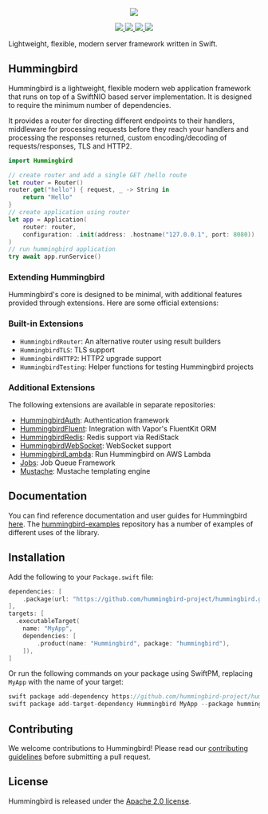 <p align="center">
<picture>
  <source media="(prefers-color-scheme: dark)" srcset="https://github.com/hummingbird-project/hummingbird/assets/9382567/48de534f-8301-44bd-b117-dfb614909efd">
  <img src="https://github.com/hummingbird-project/hummingbird/assets/9382567/e371ead8-7ca1-43e3-8077-61d8b5eab879">
</picture>
</p>  
<p align="center">
<a href="https://swift.org">
  <img src="https://img.shields.io/badge/swift-5.10+-f05138.svg"/>
</a>
<a href="https://github.com/hummingbird-project/hummingbird/actions?query=workflow%3ACI">
  <img src="https://github.com/hummingbird-project/hummingbird/actions/workflows/ci.yml/badge.svg?branch=main"/>
</a>
<a href="https://www.swift.org/sswg/incubation-process.html">
  <img src="https://img.shields.io/badge/sswg-incubated-blue.svg"/>
</a>
<a href="https://discord.gg/4twfgYqdat">
  <img src="https://img.shields.io/badge/chat-discord-7289da.svg?logo=discord&logoColor=white"/>
</a>
</p>

Lightweight, flexible, modern server framework written in Swift.

## Hummingbird

Hummingbird is a lightweight, flexible modern web application framework that runs on top of a SwiftNIO based server implementation. It is designed to require the minimum number of dependencies.

It provides a router for directing different endpoints to their handlers, middleware for processing requests before they reach your handlers and processing the responses returned, custom encoding/decoding of requests/responses, TLS and HTTP2.

```swift
import Hummingbird

// create router and add a single GET /hello route
let router = Router()
router.get("hello") { request, _ -> String in
    return "Hello"
}
// create application using router
let app = Application(
    router: router,
    configuration: .init(address: .hostname("127.0.0.1", port: 8080))
)
// run hummingbird application
try await app.runService()
```

### Extending Hummingbird

Hummingbird's core is designed to be minimal, with additional features provided through extensions. Here are some official extensions:

### Built-in Extensions

- `HummingbirdRouter`: An alternative router using result builders
- `HummingbirdTLS`: TLS support
- `HummingbirdHTTP2`: HTTP2 upgrade support
- `HummingbirdTesting`: Helper functions for testing Hummingbird projects

### Additional Extensions

The following extensions are available in separate repositories:

- [HummingbirdAuth](https://github.com/hummingbird-project/hummingbird-auth): Authentication framework
- [HummingbirdFluent](https://github.com/hummingbird-project/hummingbird-fluent): Integration with Vapor's FluentKit ORM
- [HummingbirdRedis](https://github.com/hummingbird-project/hummingbird-redis): Redis support via RediStack
- [HummingbirdWebSocket](https://github.com/hummingbird-project/hummingbird-websocket): WebSocket support
- [HummingbirdLambda](https://github.com/hummingbird-project/hummingbird-lambda): Run Hummingbird on AWS Lambda
- [Jobs](https://github.com/hummingbird-project/swift-jobs): Job Queue Framework
- [Mustache](https://github.com/hummingbird-project/swift-mustache): Mustache templating engine

## Documentation

You can find reference documentation and user guides for Hummingbird [here](https://docs.hummingbird.codes/2.0/documentation/hummingbird/). The [hummingbird-examples](https://github.com/hummingbird-project/hummingbird-examples/tree/main) repository has a number of examples of different uses of the library.

## Installation

Add the following to your `Package.swift` file:

```swift
dependencies: [
    .package(url: "https://github.com/hummingbird-project/hummingbird.git", from: "2.0.0")
],
targets: [
  .executableTarget(
    name: "MyApp",
    dependencies: [
        .product(name: "Hummingbird", package: "hummingbird"),
    ]),
]
```

Or run the following commands on your package using SwiftPM, replacing `MyApp` with the name of your target:

```swift
swift package add-dependency https://github.com/hummingbird-project/hummingbird.git --from 2.0.0
swift package add-target-dependency Hummingbird MyApp --package hummingbird
```

## Contributing

We welcome contributions to Hummingbird! Please read our [contributing guidelines](CONTRIBUTING.md) before submitting a pull request.

## License

Hummingbird is released under the [Apache 2.0 license](LICENSE).
